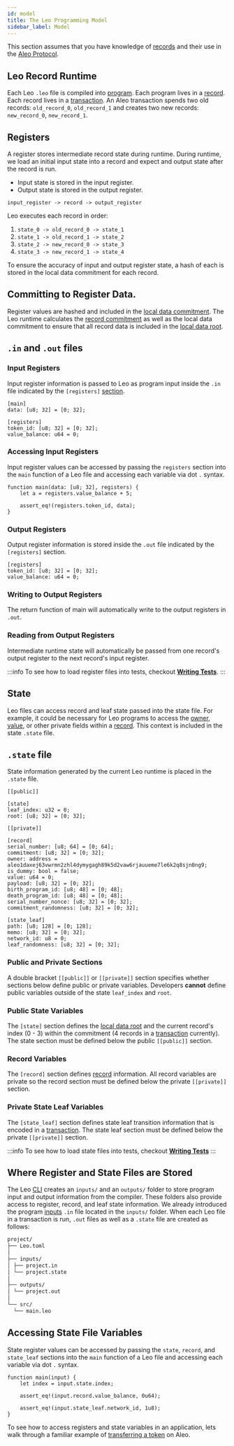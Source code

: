 ```yaml
---
id: model
title: The Leo Programming Model
sidebar_label: Model
---
```


This section assumes that you have knowledge of [records](../../aleo/concepts/02_records.md) and their use in the [Aleo Protocol](../../aleo/concepts/00_accounts.md).

## Leo Record Runtime

Each Leo `.leo` file is compiled into [program](../../aleo/concepts/06_glossary.md#program).
Each program lives in a [record](../../aleo/concepts/02_records.md). Each record lives in a [transaction](../../aleo/concepts/03_transactions.md).
An Aleo transaction spends two old records: `old_record_0`, `old_record_1` and creates two new records: `new_record_0`, `new_record_1`.

## Registers

A register stores intermediate record state during runtime.
During runtime, we load an initial input state into a record and expect and output state after the record is run.

* Input state is stored in the input register.
* Output state is stored in the output register.

```leo
input_register -> record -> output_register
```

Leo executes each record in order:

1. `state_0 -> old_record_0 -> state_1`
2. `state_1 -> old_record_1 -> state_2`
3. `state_2 -> new_record_0 -> state_3`
4. `state_3 -> new_record_1 -> state_4`

To ensure the accuracy of input and output register state, a hash of each is stored in the local data commitment for each record. 

## Committing to Register Data.

Register values are hashed and included in the [local data commitment](../../aleo/concepts/03_transactions.md#local-data-commitment).
The Leo runtime calculates the [record commitment](../../aleo/concepts/06_glossary.md#record-commitment) as well as 
the local data commitment to ensure that all record data is included in the [local data root](../../aleo/concepts/03_transactions.md#ledger-digest).

## `.in` and `.out` files

### Input Registers

Input register information is passed to Leo as program input inside the `.in` file indicated by the `[registers]` [section](../language/08_inputs.md#runtime-input-registers).

```leo title="project.in"
[main]
data: [u8; 32] = [0; 32];

[registers]
token_id: [u8; 32] = [0; 32];
value_balance: u64 = 0;
```

### Accessing Input Registers

Input register values can be accessed by passing the `registers` section into the `main` function of a Leo file and
accessing each variable via dot `.` syntax.

```leo
function main(data: [u8; 32], registers) {
    let a = registers.value_balance + 5;

    assert_eq!(registers.token_id, data);
}
``` 

### Output Registers

Output register information is stored inside the `.out` file indicated by the `[registers]` section.

```leo title="project.out"
[registers]
token_id: [u8; 32] = [0; 32];
value_balance: u64 = 0;
```

### Writing to Output Registers

The return function of main will automatically write to the output registers in `.out`.

### Reading from Output Registers

Intermediate runtime state will automatically be passed from one record's output register to the next record's input register.

:::info
To see how to load register files into tests, checkout [**Writing Tests**](../language/12_tests.md#test-context-annotation).
:::

## State

Leo files can access record and leaf state passed into the state file. 
For example, it could be necessary for Leo programs to access the [owner](../../aleo/concepts/02_records.md#owner), [value](../../aleo/concepts/02_records.md#value), or other private fields within a [record](../../aleo/concepts/02_records.md). 
This context is included in the state `.state` file.

## `.state` file

State information generated by the current Leo runtime is placed in the `.state` file.

```leo title="project.state"
[[public]]

[state]
leaf_index: u32 = 0;
root: [u8; 32] = [0; 32];

[[private]]

[record]
serial_number: [u8; 64] = [0; 64];
commitment: [u8; 32] = [0; 32];
owner: address = aleo1daxej63vwrmn2zhl4dymygagh89k5d2vaw6rjauueme7le6k2q8sjn0ng9;
is_dummy: bool = false;
value: u64 = 0;
payload: [u8; 32] = [0; 32];
birth_program_id: [u8; 48] = [0; 48];
death_program_id: [u8; 48] = [0; 48];
serial_number_nonce: [u8; 32] = [0; 32];
commitment_randomness: [u8; 32] = [0; 32];

[state_leaf]
path: [u8; 128] = [0; 128];
memo: [u8; 32] = [0; 32];
network_id: u8 = 0;
leaf_randomness: [u8; 32] = [0; 32];
```

### Public and Private Sections

A double bracket `[[public]]` or `[[private]]` section specifies whether sections below define public or private variables.
Developers **cannot** define public variables outside of the state `leaf_index` and `root`.

### Public State Variables

The `[state]` section defines the [local data root](../../aleo/concepts/03_transactions.md#local-data-root) and 
the current record's index (0 - 3) within the commitment (4 records in a [transaction](../../aleo/concepts/03_transactions.md) currently).
The state section must be defined below the public `[[public]]` section.

### Record Variables

The `[record]` section defines [record](../../aleo/concepts/02_records.md) information. All record variables are private 
so the record section must be defined below the private `[[private]]` section.

### Private State Leaf Variables

The `[state_leaf]` section defines state leaf transition information that is encoded in a [transaction](../../aleo/concepts/03_transactions.md).
The state leaf section must be defined below the private `[[private]]` section.

:::info
To see how to load state files into tests, checkout [**Writing Tests**](../language/12_tests.md#test-context-annotation)
:::

## Where Register and State Files are Stored

The Leo [CLI](aleo/documentation/developer/cli/01_new.md) creates an `inputs/` and an `outputs/` folder to store program input and output information from the compiler.
These folders also provide access to register, record, and leaf state information.
We already introduced the program [inputs](../language/08_inputs.md) `.in` file located in the `inputs/` folder.
When each Leo file in a transaction is run, `.out` files as well as a `.state` file are created as follows:

```bash
project/
├── Leo.toml
│
├── inputs/
│ ├── project.in
│ └── project.state
│
├── outputs/
│ └── project.out
│ 
└── src/    
  └── main.leo
```

## Accessing State File Variables

State register values can be accessed by passing the `state`, `record`, and `state_leaf` sections into the `main` function of a Leo file and
accessing each variable via dot `.` syntax.

```leo
function main(input) {
    let index = input.state.index;
    
    assert_eq!(input.record.value_balance, 0u64);

    assert_eq!(input.state_leaf.network_id, 1u8);
}
``` 

To see how to access registers and state variables in an application, lets walk through a familiar example of [transferring a token](01_token.md) on Aleo.